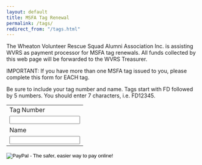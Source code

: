 ```yaml
---
layout: default
title: MSFA Tag Renewal
permalink: /tags/
redirect_from: "/tags.html"
---
```

<p>The Wheaton Volunteer Rescue Squad Alumni Association Inc. is assisting WVRS as payment processor for MSFA tag renewals. All funds collected by this web page will be forwarded to the WVRS Treasurer.</p>

<p>IMPORTANT: If you have more than one MSFA tag issued to you, please complete this form for EACH tag.</p>

<p>Be sure to include your tag number and name. Tags start with FD followed by 5 numbers. You should enter 7 characters, i.e. FD12345.</p>

<form target="paypal" action="https://www.paypal.com/cgi-bin/webscr" method="post">
<input type="hidden" name="cmd" value="_s-xclick">
<input type="hidden" name="hosted_button_id" value="QPKK5GBBYQGHJ">
<table>
<tr><td><input type="hidden" name="on0" value="Tag Number">Tag Number</td></tr><tr><td><input type="text" name="os0" maxlength="200"></td></tr>
<tr><td><input type="hidden" name="on1" value="Name">Name</td></tr><tr><td><input type="text" name="os1" maxlength="200"></td></tr>
</table>
<input type="image" src="https://www.paypalobjects.com/en_US/i/btn/btn_cart_LG.gif" border="0" name="submit" alt="PayPal - The safer, easier way to pay online!">
<img alt="" border="0" src="https://www.paypalobjects.com/en_US/i/scr/pixel.gif" width="1" height="1">
</form>
